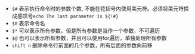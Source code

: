 
- `$#` 表示执行命令时的参数个数, 不能在花括号内使用美元符。必须将美元符换成感叹号`echo The last parameter is ${!#}`
- `$0` 表示命令名
- `$*` 可以表示所有参数，但是所有参数是当作一个参数，不可遍历
- `$@` 也可以表示所有参数，并且可以使用for遍历，单独处理所有参数
- `shift n` 删除命令行前面的几个参数，所有后面的参数向前移
